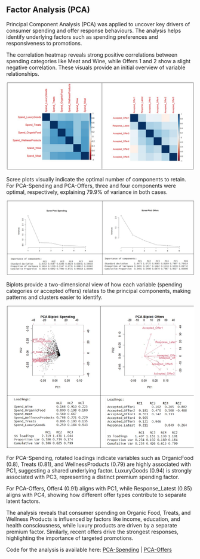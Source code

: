 ## Factor Analysis (PCA)

Principal Component Analysis (PCA) was applied to uncover key drivers of consumer spending and offer response behaviours. The analysis helps identify underlying factors such as spending preferences and responsiveness to promotions.  

The correlation heatmap reveals strong positive correlations between spending categories like Meat and Wine, while Offers 1 and 2 show a slight negative correlation. These visuals provide an initial overview of variable relationships.

![Correlation Heatmap PCA](https://github.com/Vipin-P1/retail-customer-segmentation/blob/main/output/Correlation%20Heatrmap%20PCAs.jpg)

Scree plots visually indicate the optimal number of components to retain. For PCA-Spending and PCA-Offers, three and four components were optimal, respectively, explaining 79.9% of variance in both cases.

![Scree Plots & Cumulative Proportions](https://github.com/Vipin-P1/retail-customer-segmentation/blob/main/output/Scree-Plots%20%26%20Cumulative%20proportions.jpg)

Biplots provide a two-dimensional view of how each variable (spending categories or accepted offers) relates to the principal components, making patterns and clusters easier to identify.

![Boxplots & Rotated Loadings](https://github.com/Vipin-P1/retail-customer-segmentation/blob/main/output/PCA%20Boxplots%20%26%20Rotated%20Loadings.jpg)

For PCA-Spending, rotated loadings indicate variables such as OrganicFood (0.8), Treats (0.81), and WellnessProducts (0.79) are highly associated with PC1, suggesting a shared underlying factor. LuxuryGoods (0.94) is strongly associated with PC3, representing a distinct premium spending factor.  

For PCA-Offers, Offer4 (0.91) aligns with PC1, while Response_Latest (0.85) aligns with PC4, showing how different offer types contribute to separate latent factors.  

The analysis reveals that consumer spending on Organic Food, Treats, and Wellness Products is influenced by factors like income, education, and health consciousness, while luxury products are driven by a separate premium factor. Similarly, recent offers drive the strongest responses, highlighting the importance of targeted promotions.

Code for the analysis is available here: [PCA-Spending](https://github.com/Vipin-P1/retail-customer-segmentation/blob/main/code/PCA%20-%20Spends.R) | [PCA-Offers](https://github.com/Vipin-P1/retail-customer-segmentation/blob/main/code/PCA%20-%20Offers.R)
